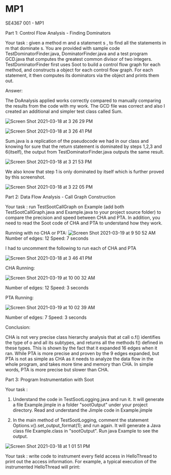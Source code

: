 # MP1
SE4367 001 - MP1

Part 1: Control Flow Analysis - Finding Dominators

Your task : given a method  m  and a statement  s , to find all the statements in  m  that dominate  s. You are provided with sample code  TestDominatorFinder.java, DominatorFinder.java  and a test program  GCD.java  that computes the greatest common divisor of two integers.  TestDominatorFinder  first uses Soot to build a control flow graph for each method, and constructs a object for each control flow graph. For each statement, it then computes its dominators via the object and prints them out.

Answer: 

The DoAnalysis applied works correctly compared to manually comparing the results from the code with my work. The GCD file was correct and also I created an additional and simpler test class called Sum. 


![Screen Shot 2021-03-18 at 3 26 29 PM](https://user-images.githubusercontent.com/61093335/111693236-615f2380-87fe-11eb-8d2d-afe6764210dd.png)

![Screen Shot 2021-03-18 at 3 26 41 PM](https://user-images.githubusercontent.com/61093335/111693257-658b4100-87fe-11eb-9129-75e3faa51b8d.png)

Sum.java is a replication of the pseudocode we had in our class and knowing for sure that the return statement is dominated by steps 1,2,3 and 6(itself), the output from TestDominatorFinder.java outputs the same result. 

![Screen Shot 2021-03-18 at 3 21 53 PM](https://user-images.githubusercontent.com/61093335/111693486-ae42fa00-87fe-11eb-8e81-3586161f7dd1.png)

We also know that step 1 is only dominated by itself which is further proved by this screenshot. 

![Screen Shot 2021-03-18 at 3 22 05 PM](https://user-images.githubusercontent.com/61093335/111693560-c155ca00-87fe-11eb-896b-d50771f4d5cc.png)



Part 2: Data Flow Analysis - Call Graph Construction

Your task : run  TestSootCallGraph  on  Example  (add both  TestSootCallGraph.java  and  Example.java  to your project source folder) to compare the precision and speed between CHA and PTA. In addition, you need to read the Soot code of CHA and PTA to understand how they work.

Running with no CHA or PTA: 
![Screen Shot 2021-03-19 at 9 50 52 AM](https://user-images.githubusercontent.com/61093335/111799601-2b22b200-8899-11eb-8dbe-6294baf8dd10.png)
Number of edges: 12
Speed: 7 seconds

I had to uncomment the following to run each of CHA and PTA 

![Screen Shot 2021-03-18 at 3 46 41 PM](https://user-images.githubusercontent.com/61093335/111695508-2f02f580-8801-11eb-98fc-72cf6c135f95.png)


CHA Running:

![Screen Shot 2021-03-19 at 10 00 32 AM](https://user-images.githubusercontent.com/61093335/111800765-47731e80-889a-11eb-890e-a031b385a5f8.png)

Number of edges: 12
Speed: 3 seconds

PTA Running:

![Screen Shot 2021-03-19 at 10 02 39 AM](https://user-images.githubusercontent.com/61093335/111800780-4a6e0f00-889a-11eb-9013-4c0eef4d968f.png)

Number of edges: 7
Speed: 3 seconds


Conclusion: 

CHA is not very precise class hierarchy analysis that at call o.f() identifies the type of o and all its subtypes, and returns all the methods f() defined in these types. This is shown by the fact that it expanded 16 edges when it ran. While PTA is more precise and proven by the 9 edges expanded, but PTA is not as simple as CHA as it needs to analyze the data flow in the whole program, and takes more time and memory than CHA. In simple words, PTA is more precise but slower than CHA. 

Part 3: Program Instrumentation with Soot


Your task :

1)  Understand the code in  TestSootLogging.java  and run it. It will generate a file Example.jimple in a folder "sootOutput" under your project directory. Read and understand the Jimple code in Example.jimple

2)  In the main method of TestSootLogging, comment the statement Options.v().set_output_format(1); and run again. It will generate a Java class file Example.class in "sootOutput". Run java Example to see the output. 

![Screen Shot 2021-03-18 at 1 01 51 PM](https://user-images.githubusercontent.com/61093335/111674803-6a45fa00-87ea-11eb-8cb2-a18b8e703f6d.png)


Your task : write code to instrument every field access in  HelloThread  to print out the access information. For example, a typical execution of the instrumented  HelloThread  will print:
